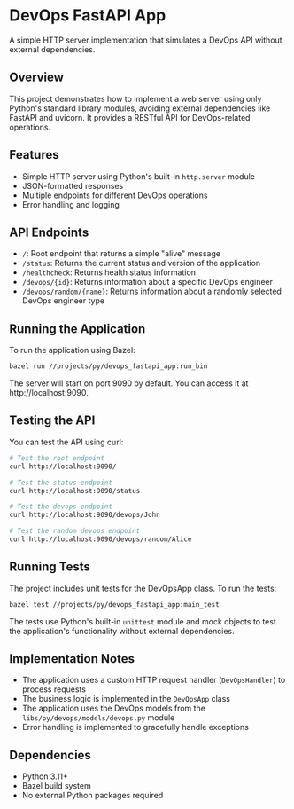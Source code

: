 # DevOps FastAPI App

A simple HTTP server implementation that simulates a DevOps API without external dependencies.

## Overview

This project demonstrates how to implement a web server using only Python's standard library modules, avoiding external dependencies like FastAPI and uvicorn. It provides a RESTful API for DevOps-related operations.

## Features

- Simple HTTP server using Python's built-in `http.server` module
- JSON-formatted responses
- Multiple endpoints for different DevOps operations
- Error handling and logging

## API Endpoints

- `/`: Root endpoint that returns a simple "alive" message
- `/status`: Returns the current status and version of the application
- `/healthcheck`: Returns health status information
- `/devops/{id}`: Returns information about a specific DevOps engineer
- `/devops/random/{name}`: Returns information about a randomly selected DevOps engineer type

## Running the Application

To run the application using Bazel:

```bash
bazel run //projects/py/devops_fastapi_app:run_bin
```

The server will start on port 9090 by default. You can access it at http://localhost:9090.

## Testing the API

You can test the API using curl:

```bash
# Test the root endpoint
curl http://localhost:9090/

# Test the status endpoint
curl http://localhost:9090/status

# Test the devops endpoint
curl http://localhost:9090/devops/John

# Test the random devops endpoint
curl http://localhost:9090/devops/random/Alice
```

## Running Tests

The project includes unit tests for the DevOpsApp class. To run the tests:

```bash
bazel test //projects/py/devops_fastapi_app:main_test
```

The tests use Python's built-in `unittest` module and mock objects to test the application's functionality without external dependencies.

## Implementation Notes

- The application uses a custom HTTP request handler (`DevOpsHandler`) to process requests
- The business logic is implemented in the `DevOpsApp` class
- The application uses the DevOps models from the `libs/py/devops/models/devops.py` module
- Error handling is implemented to gracefully handle exceptions

## Dependencies

- Python 3.11+
- Bazel build system
- No external Python packages required
